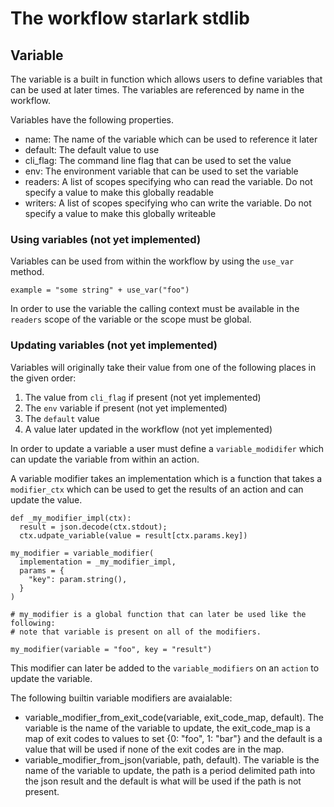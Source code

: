 # The workflow starlark stdlib

## Variable
The variable is a built in function which allows users to define variables
that can be used at later times. The variables are referenced by name in
the workflow.

Variables have the following properties.
* name: The name of the variable which can be used to reference it later
* default: The default value to use
* cli_flag: The command line flag that can be used to set the value
* env: The environment variable that can be used to set the variable
* readers: A list of scopes specifying who can read the variable. Do not specify
a value to make this globally readable
* writers: A list of scopes specifying who can write the variable. Do not specify
a value to make this globally writeable


### Using variables (not yet implemented)
Variables can be used from within the workflow by using the `use_var` method.
```
example = "some string" + use_var("foo")
```

In order to use the variable the calling context must be available in the `readers`
scope of the variable or the scope must be global.

### Updating variables (not yet implemented)
Variables will originally take their value from one of the following places
in the given order:
1. The value from `cli_flag` if present (not yet implemented)
1. The `env` variable if present (not yet implemented)
1. The `default` value
1. A value later updated in the workflow (not yet implemented)

In order to update a variable a user must define a `variable_modidifer` which
can update the variable from within an action.

A variable modifier takes an implementation which is a function that takes a
`modifier_ctx` which can be used to get the results of an action and can update
the value.

```
def _my_modifier_impl(ctx):
  result = json.decode(ctx.stdout);
  ctx.udpate_variable(value = result[ctx.params.key])

my_modifier = variable_modifier(
  implementation = _my_modifier_impl,
  params = {
    "key": param.string(),
  }
)

# my_modifier is a global function that can later be used like the following:
# note that variable is present on all of the modifiers.

my_modifier(variable = "foo", key = "result")
```

This modifier can later be added to the `variable_modifiers` on an `action` to
update the variable.

The following builtin variable modifiers are avaialable:

* variable_modifier_from_exit_code(variable, exit_code_map, default). The variable
is the name of the variable to update, the exit_code_map is a map of exit codes to
values to set {0: "foo", 1: "bar"} and the default is a value that will be used if
none of the exit codes are in the map.
* variable_modifier_from_json(variable, path, default). The variable is the name of
the variable to update, the path is a period delimited path into the json result and
the default is what will be used if the path is not present.
